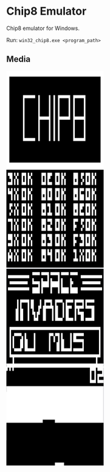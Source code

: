 # Chip8 Emulator
Chip8 emulator for Windows.

Run: `win32_chip8.exe <program_path>`

## Media
<img src="media/chip8.png" alt="chip8" width="256" height="256"/>
<img src="media/opcode.png" alt="opcode" width="256" height="256"/>
<img src="media/space_invaders.png" alt="space_invaders" width="256" height="256"/>
<img src="media/brick.png" alt="brick" width="256" height="256"/>
